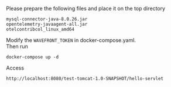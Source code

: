 Please prepare the following files and place it on the top directory 
```
mysql-connector-java-8.0.26.jar
opentelemetry-javaagent-all.jar
otelcontribcol_linux_amd64
```
Modify the `WAVEFRONT_TOKEN` in docker-compose.yaml.  
Then run
```
docker-compose up -d
```
Access
```
http://localhost:8080/test-tomcat-1.0-SNAPSHOT/hello-servlet
```
